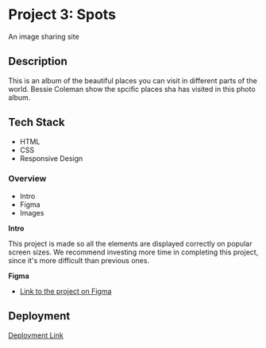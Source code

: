 # Project 3: Spots

An image sharing site

## Description

This is an album of the beautiful places you can visit in different parts of the world. Bessie Coleman show the spcific places sha has visited in this photo album.

## Tech Stack

-   HTML
-   CSS
-   Responsive Design

### Overview

-   Intro
-   Figma
-   Images

**Intro**

This project is made so all the elements are displayed correctly on popular screen sizes. We recommend investing more time in completing this project, since it's more difficult than previous ones.

**Figma**

-   [Link to the project on Figma](https://www.figma.com/file/BBNm2bC3lj8QQMHlnqRsga/Sprint-3-Project-%E2%80%94-Spots?type=design&node-id=2%3A60&mode=design&t=afgNFybdorZO6cQo-1)

## Deployment

[Deployment Link](https://esmith638.github.io/se_project_spots/)

